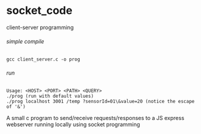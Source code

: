 # socket_code
client-server programming

###### simple compile 
    gcc client_server.c -o prog
###### run
    Usage: <HOST> <PORT> <PATH> <QUERY>
    ./prog (run with default values)
    ./prog localhost 3001 /temp ?sensorId=01\&value=20 (notice the escape of '&')
    
A small c program to send/receive requests/responses to a JS express webserver running locally
using socket programming

